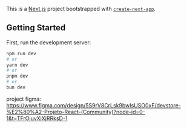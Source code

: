 This is a [Next.js](https://nextjs.org) project bootstrapped with [`create-next-app`](https://nextjs.org/docs/app/api-reference/cli/create-next-app).

## Getting Started

First, run the development server:

```bash
npm run dev
# or
yarn dev
# or
pnpm dev
# or
bun dev
```

project figma: https://www.figma.com/design/5S9rV8CrLsk9bwIsUSO0xF/devstore-%E2%80%A2-Projeto-React-(Community)?node-id=0-1&t=TFrOjuvXiXjRRksD-1
